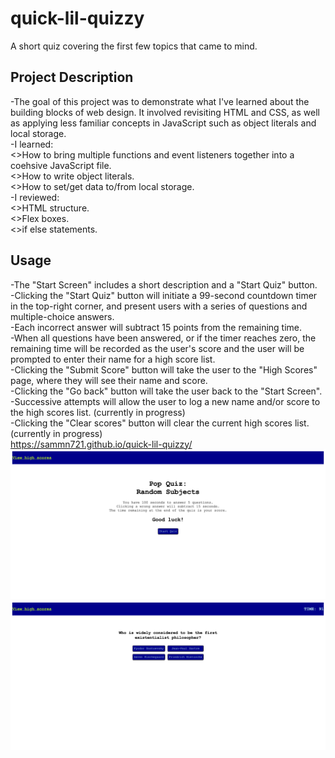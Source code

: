 # quick-lil-quizzy
A short quiz covering the first few topics that came to mind.

## Project Description
-The goal of this project was to demonstrate what I've learned about the building blocks of web design. It involved revisiting HTML and CSS, as well as applying less familiar concepts in JavaScript such as object literals and local storage.<br>
-I learned:<br>
<>How to bring multiple functions and event listeners together into a coehsive JavaScript file.<br>
<>How to write object literals.<br>
<>How to set/get data to/from local storage.<br>
-I reviewed:<br>
<>HTML structure.<br>
<>Flex boxes.<br>
<>if else statements.<br>

## Usage
-The "Start Screen" includes a short description and a "Start Quiz" button.<br>
-Clicking the "Start Quiz" button will initiate a 99-second countdown timer in the top-right corner, and present users with a series of questions and multiple-choice answers.<br>
-Each incorrect answer will subtract 15 points from the remaining time.<br>
-When all questions have been answered, or if the timer reaches zero, the remaining time will be recorded as the user's score and the user will be prompted to enter their name for a high score list.<br>
-Clicking the "Submit Score" button will take the user to the "High Scores" page, where they will see their name and score.<br>
-Clicking the "Go back" button will take the user back to the "Start Screen".<br>
-Successive attempts will allow the user to log a new name and/or score to the high scores list. (currently in progress)<br>
-Clicking the "Clear scores" button will clear the current high scores list. (currently in progress)<br>
https://sammn721.github.io/quick-lil-quizzy/<br>
![alt text](assets/images/popquizstart.png)
![alt text](assets/images/popquizquest.png)